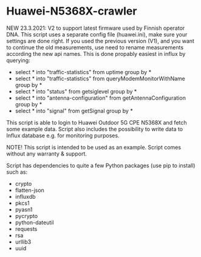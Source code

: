 # Huawei-N5368X-crawler

NEW 23.3.2021: V2 to support latest firmware used by Finnish operator DNA. This script uses a separate config file (huawei.ini), make sure your settings are done right. If you used the previous version (V1), and you want to continue the old measurements, use need to rename measurements according the new api names. This is done propably easiest in influx by querying:
* select * into "traffic-statistics" from uptime group by *
* select * into "traffic-statistics" from queryModemMonitorWithName group by *
* select * into "status" from getsiglevel group by *
* select * into "antenna-configuration" from getAntennaConfiguration group by *
* select * into "signal" from getSignal group by *

This script is able to login to Huawei Outdoor 5G CPE N5368X and fetch some example data. Script also includes the possibility to write data to Influx database e.g. for monitoring purposes.

NOTE! This script is intended to be used as an example. Script comes without any warranty & support.

Script has dependencies to quite a few Python packages (use pip to install) such as:

* crypto
* flatten-json
* influxdb
* pkcs1
* pyasn1
* pycrypto
* python-dateutil
* requests
* rsa
* urllib3
* uuid
